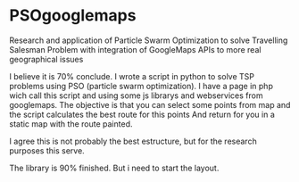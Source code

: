 # PSOgooglemaps
Research and application of Particle Swarm Optimization to solve Travelling Salesman Problem with integration of GoogleMaps APIs to more real geographical issues

I believe it is 70% conclude.
I wrote a script in python to solve TSP problems using PSO (particle swarm optimization).
I have a page in php wich call this script and using some js librarys and webservices from googlemaps.
The objective is that you can select some points from map and the script calculates the best route for this points
And return for you in a static map with the route painted.

I agree this is not probably the best estructure, but for the research purposes this serve.

The library is 90% finished. But i need to start the layout.
